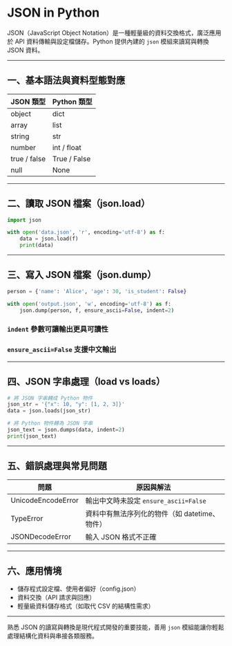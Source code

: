 # JSON in Python

JSON（JavaScript Object Notation）是一種輕量級的資料交換格式，廣泛應用於 API 資料傳輸與設定檔儲存。Python 提供內建的 `json` 模組來讀寫與轉換 JSON 資料。

---

## 一、基本語法與資料型態對應

| JSON 類型      | Python 類型    |
| ------------ | ------------ |
| object       | dict         |
| array        | list         |
| string       | str          |
| number       | int / float  |
| true / false | True / False |
| null         | None         |

---

## 二、讀取 JSON 檔案（json.load）

```python
import json

with open('data.json', 'r', encoding='utf-8') as f:
    data = json.load(f)
    print(data)
```

---

## 三、寫入 JSON 檔案（json.dump）

```python
person = {'name': 'Alice', 'age': 30, 'is_student': False}

with open('output.json', 'w', encoding='utf-8') as f:
    json.dump(person, f, ensure_ascii=False, indent=2)
```

### `indent` 參數可讓輸出更具可讀性

### `ensure_ascii=False` 支援中文輸出

---

## 四、JSON 字串處理（load vs loads）

```python
# 將 JSON 字串轉成 Python 物件
json_str = '{"x": 10, "y": [1, 2, 3]}'
data = json.loads(json_str)

# 將 Python 物件轉為 JSON 字串
json_text = json.dumps(data, indent=2)
print(json_text)
```

---

## 五、錯誤處理與常見問題

| 問題                 | 原因與解法                         |
| ------------------ | ----------------------------- |
| UnicodeEncodeError | 輸出中文時未設定 `ensure_ascii=False` |
| TypeError          | 資料中有無法序列化的物件（如 datetime、物件）   |
| JSONDecodeError    | 輸入 JSON 格式不正確                 |

---

## 六、應用情境

* 儲存程式設定檔、使用者偏好（config.json）
* 資料交換（API 請求與回應）
* 輕量級資料儲存格式（如取代 CSV 的結構性需求）

---

熟悉 JSON 的讀寫與轉換是現代程式開發的重要技能，善用 `json` 模組能讓你輕鬆處理結構化資料與串接各類服務。
